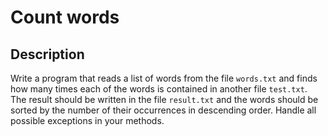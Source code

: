 # Count words

## Description
Write a program that reads a list of words from the file `words.txt` and finds how many times each of the words is contained in another file `test.txt`.
The result should be written in the file `result.txt` and the words should be sorted by the number of their occurrences in descending order.
Handle all possible exceptions in your methods.
